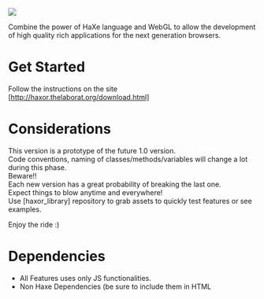 ![](http://i.imgur.com/vKlQyP4.png)

Combine the power of HaXe language and WebGL to allow the development of high 
quality rich applications for the next generation browsers.

# Get Started

Follow the instructions on the site [http://haxor.thelaborat.org/download.html]

# Considerations

This version is a prototype of the future 1.0 version.  
Code conventions, naming of classes/methods/variables will change a lot during this phase.  
Beware!!  
Each new version has a great probability of breaking the last one.  
Expect things to blow anytime and everywhere!  
Use [haxor_library] repository to grab assets to quickly test features or see examples.  
  
Enjoy the ride :)

# Dependencies

- All Features uses only JS functionalities.
- Non Haxe Dependencies (be sure to include them in HTML <script> tags):
  - LZMA Compression : https://github.com/nmrugg/LZMA-JS 
  - WebRTC P2P Client: http://peerjs.com/
  - WebRTC P2P Server: http://peerjs.com/
  - WebSocket Server : https://github.com/LearnBoost/websocket.io

# Contact
  
- Any doubts and/or suggestions and maybe complains:  

- [author]   Eduardo Pons - haxor@thelaborat.org  
- [website]  haxor.thelaborat.org  
- [twitter]  www.twitter.com/HaxorEngine  
- [facebook] www.facebook.com/HaxorEngine  
